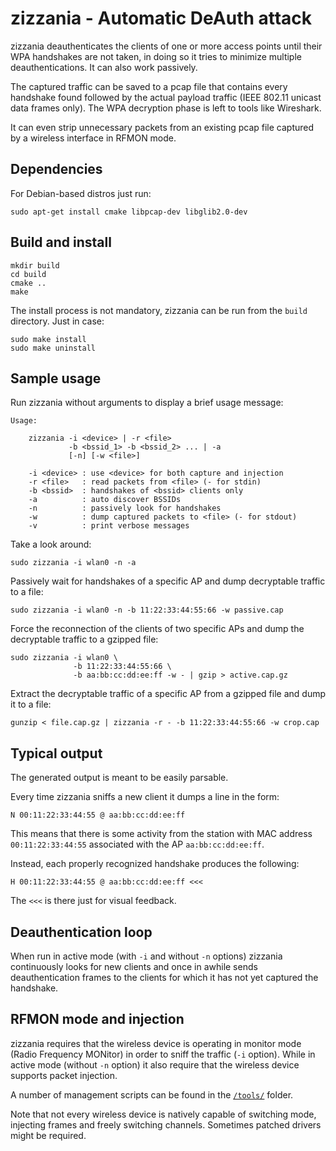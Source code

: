 zizzania - Automatic DeAuth attack
==================================

zizzania deauthenticates the clients of one or more access points until their
WPA handshakes are not taken, in doing so it tries to minimize multiple
deauthentications. It can also work passively.

The captured traffic can be saved to a pcap file that contains every handshake
found followed by the actual payload traffic (IEEE 802.11 unicast data frames
only). The WPA decryption phase is left to tools like Wireshark.

It can even strip unnecessary packets from an existing pcap file captured by a
wireless interface in RFMON mode.

Dependencies
------------

For Debian-based distros just run:

    sudo apt-get install cmake libpcap-dev libglib2.0-dev

Build and install
-----------------

    mkdir build
    cd build
    cmake ..
    make

The install process is not mandatory, zizzania can be run from the `build`
directory. Just in case:

    sudo make install
    sudo make uninstall

Sample usage
------------

Run zizzania without arguments to display a brief usage message:

    Usage:

        zizzania -i <device> | -r <file>
                 -b <bssid_1> -b <bssid_2> ... | -a
                 [-n] [-w <file>]

        -i <device> : use <device> for both capture and injection
        -r <file>   : read packets from <file> (- for stdin)
        -b <bssid>  : handshakes of <bssid> clients only
        -a          : auto discover BSSIDs
        -n          : passively look for handshakes
        -w          : dump captured packets to <file> (- for stdout)
        -v          : print verbose messages

Take a look around:

    sudo zizzania -i wlan0 -n -a

Passively wait for handshakes of a specific AP and dump decryptable traffic to a
file:

    sudo zizzania -i wlan0 -n -b 11:22:33:44:55:66 -w passive.cap

Force the reconnection of the clients of two specific APs and dump the
decryptable traffic to a gzipped file:

    sudo zizzania -i wlan0 \
                  -b 11:22:33:44:55:66 \
                  -b aa:bb:cc:dd:ee:ff -w - | gzip > active.cap.gz

Extract the decryptable traffic of a specific AP from a gzipped file and dump it
to a file:

    gunzip < file.cap.gz | zizzania -r - -b 11:22:33:44:55:66 -w crop.cap

Typical output
--------------

The generated output is meant to be easily parsable.

Every time zizzania sniffs a new client it dumps a line in the form:

    N 00:11:22:33:44:55 @ aa:bb:cc:dd:ee:ff

This means that there is some activity from the station with MAC address
`00:11:22:33:44:55` associated with the AP `aa:bb:cc:dd:ee:ff`.

Instead, each properly recognized handshake produces the following:

    H 00:11:22:33:44:55 @ aa:bb:cc:dd:ee:ff <<<

The `<<<` is there just for visual feedback.

Deauthentication loop
---------------------

When run in active mode (with `-i` and without `-n` options) zizzania
continuously looks for new clients and once in awhile sends deauthentication
frames to the clients for which it has not yet captured the handshake.

RFMON mode and injection
------------------------

zizzania requires that the wireless device is operating in monitor mode (Radio
Frequency MONitor) in order to sniff the traffic (`-i` option). While in active
mode (without `-n` option) it also require that the wireless device supports
packet injection.

A number of management scripts can be found in the [`/tools/`](tools/README.md)
folder.

Note that not every wireless device is natively capable of switching mode,
injecting frames and freely switching channels. Sometimes patched drivers might
be required.
